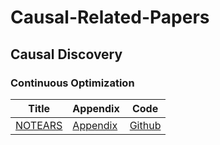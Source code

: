 # Causal-Related-Papers

## Causal Discovery

### Continuous Optimization 



| Title                                                        | Appendix                                                     | Code                                          |
| ------------------------------------------------------------ | ------------------------------------------------------------ | --------------------------------------------- |
| [NOTEARS](https://proceedings.neurips.cc/paper/2018/file/e347c51419ffb23ca3fd5050202f9c3d-Paper.pdf) | [Appendix](https://proceedings.neurips.cc/paper/2018/file/e347c51419ffb23ca3fd5050202f9c3d-Supplemental.zip) | [Github](https://github.com/xunzheng/notears) |

